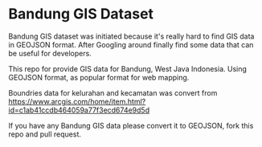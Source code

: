 # Bandung GIS Dataset
Bandung GIS dataset was initiated because it's really hard to find GIS data in GEOJSON format. After Googling around finally find some data that can be useful for developers.

This repo for provide GIS data for Bandung, West Java Indonesia. Using GEOJSON format, as popular format for web mapping. 

Boundries data for kelurahan and kecamatan was convert from https://www.arcgis.com/home/item.html?id=c1ab41ccdb464059a77f3ecd674e9d5d 

If you have any Bandung GIS data please convert it to GEOJSON, fork this repo and pull request.
